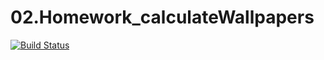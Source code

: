 # 02.Homework_calculateWallpapers
[![Build Status](https://travis-ci.org/Eeenkeeei/02.Homework_wallpaper.svg?branch=master)](https://travis-ci.org/Eeenkeeei/02.Homework_wallpaper)

